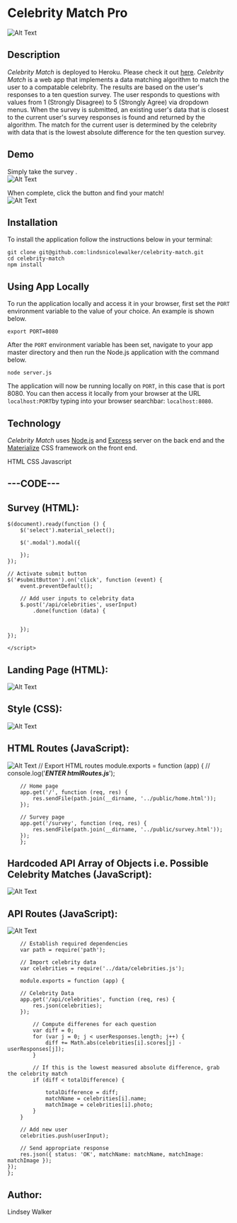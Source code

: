 # Celebrity Match Pro

![Alt Text](https://media.giphy.com/media/mx78BsH37DQ8OmCojz/giphy.gif)

## Description

*Celebrity Match* is deployed to Heroku. Please check it out [here](https://celebrity-match.herokuapp.com/).
*Celebrity Match* is a web app that implements a data matching algorithm to match the user to a compatable celebrity. The results are based on the user's responses to a ten question survey. The user responds to questions with values from 1 (Strongly Disagree) to 5 (Strongly Agree) via dropdown menus. When the survey is submitted, an existing user's data that is closest to the current user's survey responses is found and returned by the algorithm. The match for the current user is determined by the celebrity with data that is the lowest absolute difference for the ten question survey.



## Demo
Simply take the survey .  
![Alt Text](https://media.giphy.com/media/2vjOI0AGhSK45iTcbr/giphy.gif)

When complete, click the button and find your match!  
![Alt Text](https://media.giphy.com/media/wt0eFnCJXkA4VWDe3c/giphy.gif)


## Installation

To install the application follow the instructions below in your terminal:  

	git clone git@github.com:lindsnicolewalker/celebrity-match.git
	cd celebrity-match
	npm install
	
## Using App Locally

To run the application locally and access it in your browser, first set the `PORT` environment variable to the value of your choice. An example is shown below.

	export PORT=8080
	
After the `PORT` environment variable has been set, navigate to your app master directory and then run the Node.js application with the command below.

	node server.js
<!-- ![Alt Text](https://media.giphy.com/media/2sYEw141AbG9R57DRd/giphy.gif)	 -->

The application will now be running locally on `PORT`, in this case that is port 8080. You can then access it locally from your browser at the URL `localhost:PORT`by typing into your browser searchbar: `localhost:8080`.

## Technology

*Celebrity Match* uses [Node.js](https://nodejs.org/en/) and [Express](https://expressjs.com/) server on the back end and the [Materialize](http://materializecss.com/) CSS framework on the front end.

HTML
CSS
Javascript

## ---CODE---

## Survey (HTML):


    $(document).ready(function () {
        $('select').material_select();

        $('.modal').modal({
          
        });
    });

    // Activate submit button
    $('#submitButton').on('click', function (event) {
        event.preventDefault();

        // Add user inputs to celebrity data
        $.post('/api/celebrities', userInput)
            .done(function (data) {
				
				
        });
    });
`</script>`

## Landing Page (HTML):
![Alt Text](https://media.giphy.com/media/5QSrI3K8EERLjdo0Ht/giphy.gif)

## Style (CSS):
![Alt Text](https://media.giphy.com/media/7vAhGi5HQeDojyqHlu/giphy.gif)	

## HTML Routes (JavaScript):
![Alt Text](https://media.giphy.com/media/29pUQheyWfN1vwL66N/giphy.gif)	
	 	// Export HTML routes
		module.exports = function (app) {
			// console.log('___ENTER htmlRoutes.js___');

		// Home page
		app.get('/', function (req, res) {
			res.sendFile(path.join(__dirname, '../public/home.html'));
		});

		// Survey page
		app.get('/survey', function (req, res) {
			res.sendFile(path.join(__dirname, '../public/survey.html'));
		});
		};
	

## Hardcoded API Array of Objects i.e. Possible Celebrity Matches (JavaScript):
![Alt Text](https://media.giphy.com/media/AhvpCJvPO0aAJf3AE7/giphy.gif)	

## API Routes (JavaScript):
![Alt Text](https://media.giphy.com/media/YWoAga1BzjZXB2KyCT/giphy.gif)

		// Establish required dependencies
		var path = require('path');

		// Import celebrity data
		var celebrities = require('../data/celebrities.js');

		module.exports = function (app) {

		// Celebrity Data
		app.get('/api/celebrities', function (req, res) {
			res.json(celebrities);
		});

			// Compute differenes for each question
			var diff = 0;
			for (var j = 0; j < userResponses.length; j++) {
				diff += Math.abs(celebrities[i].scores[j] - userResponses[j]);
			}

			// If this is the lowest measured absolute difference, grab the celebrity match
			if (diff < totalDifference) {
				
				totalDifference = diff;
				matchName = celebrities[i].name;
				matchImage = celebrities[i].photo;
			}
		}

		// Add new user
		celebrities.push(userInput);

		// Send appropriate response
		res.json({ status: 'OK', matchName: matchName, matchImage: matchImage });
	});
	};

## Author: 
Lindsey Walker